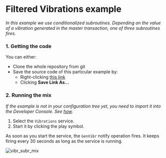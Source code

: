 # Filtered Vibrations example
_In this example we use conditionalized subroutines. Depending on the value of a vibration generated in the master transaction, one of three subroutines fires._

### 1. Getting the code
You can either:
* Clone the whole repository from git
* Save the source code of this particular example by:
    * Right-clicking [this link](https://raw.githubusercontent.com/opensparkl/examples/master/Examples/FilteredVibrations/FilteredVibrations.xml)
    * Clicking **Save Link As...**

### 2. Running the mix
_If the example is not in your configuration tree yet, you need to import it into the Developer Console. See [how](https://github.com/opensparkl/examples#use_examples)._

1. Select the `Vibrations` service.
2. Start it by clicking the play symbol.

As soon as you start the service, the `GenVibr` notify operation fires. 
It keeps firing every 30 seconds as long as the service is running.

![vibr_subr_mix](https://cloud.githubusercontent.com/assets/17043451/25705876/b76286c4-30d6-11e7-873e-9eb665e53a2d.png)